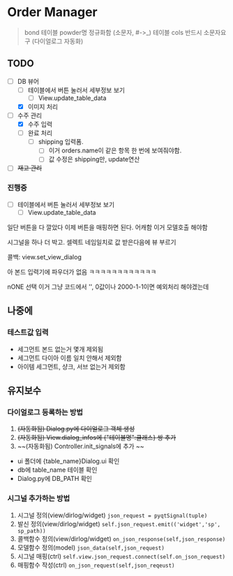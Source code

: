 

# Order Manager

> bond 테이블 powder명 정규화함 (소문자, #->_)
> 테이블 cols 반드시 소문자요구 (다이얼로그 자동화)

## TODO
- [ ] DB 뷰어
  - [ ] 테이블에서 버튼 눌러서 세부정보 보기
    - [ ]  View.update_table_data
  - [x] 이미지 처리
- [ ] 수주 관리
  - [x] 수주 입력
  - [ ] 완료 처리
    - [ ] shipping 입력폼. 
      - [ ] 이거 orders.name이 같은 항목 한 번에 보여줘야함. 
      - [ ] 값 수정은 shipping만, update연산
- [ ] ~~재고 관리~~

### 진행중 
  - [ ] 테이블에서 버튼 눌러서 세부정보 보기
    - [ ]  View.update_table_data

  일단 버튼을 다 깔았다
  이제 버튼을 매핑하면 된다. 
  어캐함
  이거 모델호출 해야함

시그널을 하나 더 박고. 
셀렉트 네임일치로 값 받은다음에 뷰 부르기 

콜백: view.set_view_dialog


아 본드 입력기에 파우더가 없음
ㅋㅋㅋㅋㅋㅋㅋㅋㅋㅋㅋㅋ

nONE 선택 
이거 그냥 코드에서 '', 0값이나 2000-1-1이면 예외처리 해야겠는데


## 나중에
### 테스트값 입력
- 세그먼트 본드 없는거 몇개 제외됨
- 세그먼트 다이아 이름 일치 안해서 제외함
- 아이템 세그먼트, 샹크, 서브 없는거 제외함


## 유지보수

### 다이얼로그 등록하는 방법
1. ~~(자동화됨) Dialog.py에 다이얼로그 객체 생성~~
2. ~~(자동화됨) View.dialog_infos에 {"테이블명":클래스} 쌍 추가~~
3. ~~(자동화됨) Controller.init_signals에 추가 ~~

- ui 폴더에 {table_name}Dialog.ui 확인
- db에 table_name 테이블 확인
- Dialog.py에 DB_PATH 확인

### 시그널 추가하는 방법
1. 시그널 정의(view/dirlog/widget)
 `json_request = pyqtSignal(tuple)`
2. 발신 정의(view/dirlog/widget)
 `self.json_request.emit(('widget','sp', sp_path))`
3. 콜백함수 정의(view/dirlog/widget)
 `on_json_response(self,json_response)`
4. 모델함수 정의(model)
 `json_data(self,json_request)`
5. 시그널 매핑(ctrl) 
`self.view.json_request.connect(self.on_json_request)`
6. 매핑함수 작성(ctrl)
`on_json_request(self,json_reqeust)`